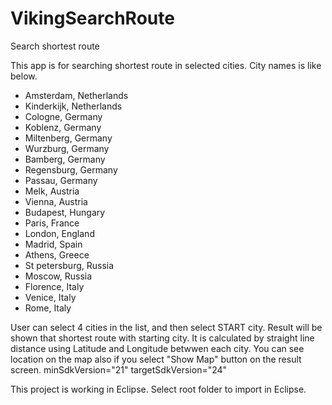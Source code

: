 # VikingSearchRoute
Search shortest route

<About this app>
This app is for searching shortest route in selected cities.
City names is like below.

- Amsterdam, Netherlands
- Kinderkijk, Netherlands
- Cologne, Germany
- Koblenz, Germany
- Miltenberg, Germany
- Wurzburg, Germany
- Bamberg, Germany
- Regensburg, Germany
- Passau, Germany
- Melk, Austria
- Vienna, Austria
- Budapest, Hungary
- Paris, France
- London, England
- Madrid, Spain
- Athens, Greece
- St petersburg, Russia
- Moscow, Russia
- Florence, Italy
- Venice, Italy
- Rome, Italy


User can select 4 cities in the list, and then select START city.
Result will be shown that shortest route with starting city.
It is calculated by straight line distance using Latitude and Longitude betwwen each city.
You can see location on the map also if you select "Show Map" button on the result screen.
minSdkVersion="21"
targetSdkVersion="24"



<How to setup this project>
This project is working in Eclipse. Select root folder to import in Eclipse.





